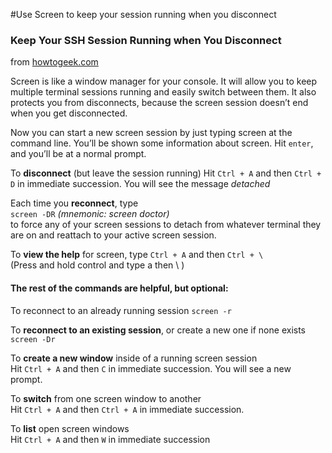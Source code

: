 #Use Screen to keep your session running when you disconnect

### Keep Your SSH Session Running when You Disconnect
from [howtogeek.com](http://www.howtogeek.com/howto/ubuntu/keep-your-ssh-session-running-when-you-disconnect/)

Screen is like a window manager for your console. It will allow you to keep multiple terminal sessions running and easily switch between them. It also protects you from disconnects, because the screen session doesn’t end when you get disconnected.

Now you can start a new screen session by just typing screen at the command line. You’ll be shown some information about screen. Hit `enter`, and you’ll be at a normal prompt.

To **disconnect** (but leave the session running)
Hit `Ctrl + A` and then `Ctrl + D` in immediate succession. You will see the message *detached*  

Each time you **reconnect**, type  
`screen -DR` *(mnemonic: screen doctor)*    
to force any of your screen sessions to detach from whatever terminal they are on and reattach to your active screen session.

To **view the help** for screen, type `Ctrl + A` and then `Ctrl + \`  
(Press and hold control and type a then \ )

#### The rest of the commands are helpful, but optional:
To reconnect to an already running session
`screen -r`  

To **reconnect to an existing session**, or create a new one if none exists  
`screen -Dr`

To **create a new window** inside of a running screen session  
Hit `Ctrl + A` and then `C` in immediate succession. You will see a new prompt.

To **switch** from one screen window to another  
Hit `Ctrl + A` and then `Ctrl + A` in immediate succession.

To **list** open screen windows  
Hit `Ctrl + A` and then `W` in immediate succession